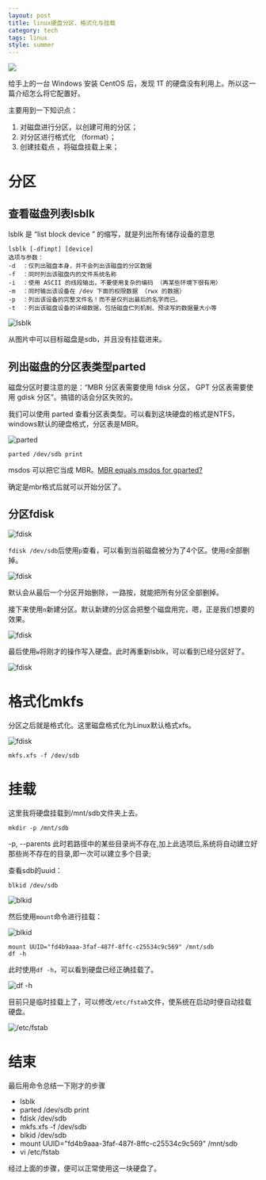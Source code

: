 ```yaml
---
layout: post
title: linux硬盘分区、格式化与挂载
category: tech
tags: linux
style: summer
---
```

![](https://cdn.kelu.org/blog/tags/linux.jpg)


给手上的一台 Windows 安装 CentOS 后，发现 1T 的硬盘没有利用上。所以这一篇介绍怎么将它配置好。

主要用到一下知识点：

1.  对磁盘进行分区，以创建可用的分区；
1.  对分区进行格式化 （format）；
1.  创建挂载点 ，将磁盘挂载上来；

# 分区

## 查看磁盘列表lsblk

lsblk 是 “list block device ” 的缩写，就是列出所有储存设备的意思

```
lsblk [-dfimpt] [device]
选项与参数：
-d  ：仅列出磁盘本身，并不会列出该磁盘的分区数据
-f  ：同时列出该磁盘内的文件系统名称
-i  ：使用 ASCII 的线段输出，不要使用复杂的编码 （再某些环境下很有用）
-m  ：同时输出该设备在 /dev 下面的权限数据 （rwx 的数据）
-p  ：列出该设备的完整文件名！而不是仅列出最后的名字而已。
-t  ：列出该磁盘设备的详细数据，包括磁盘伫列机制、预读写的数据量大小等
```
![lsblk](https://cdn.kelu.org/blog/2017/10/block1.jpg)

从图片中可以目标磁盘是sdb，并且没有挂载进来。

## 列出磁盘的分区表类型parted

磁盘分区时要注意的是：“MBR 分区表需要使用 fdisk 分区， GPT 分区表需要使用 gdisk 分区”。搞错的话会分区失败的。

我们可以使用 parted 查看分区表类型。可以看到这块硬盘的格式是NTFS，windows默认的硬盘格式，分区表是MBR。

![parted](https://cdn.kelu.org/blog/2017/10/block2.jpg)

	parted /dev/sdb print

msdos 可以把它当成 MBR。[MBR equals msdos for gparted?](https://superuser.com/questions/700770/mbr-equals-msdos-for-gparted)

确定是mbr格式后就可以开始分区了。

## 分区fdisk

![fdisk](https://cdn.kelu.org/blog/2017/10/block3.jpg)

`fdisk /dev/sdb`后使用`p`查看，可以看到当前磁盘被分为了4个区。使用`d`全部删掉。

![fdisk](https://cdn.kelu.org/blog/2017/10/block4.jpg)

默认会从最后一个分区开始删除，一路按，就能把所有分区全部删掉。

接下来使用`n`新建分区。默认新建的分区会把整个磁盘用完，嗯，正是我们想要的效果。

![fdisk](https://cdn.kelu.org/blog/2017/10/block5.jpg)

最后使用`w`将刚才的操作写入硬盘。此时再重新lsblk，可以看到已经分区好了。

![fdisk](https://cdn.kelu.org/blog/2017/10/block6.jpg)

# 格式化mkfs

分区之后就是格式化。这里磁盘格式化为Linux默认格式xfs。

![fdisk](https://cdn.kelu.org/blog/2017/10/block7.jpg)

	mkfs.xfs -f /dev/sdb

# 挂载

这里我将硬盘挂载到/mnt/sdb文件夹上去。

	mkdir -p /mnt/sdb

-p, --parents  此时若路径中的某些目录尚不存在,加上此选项后,系统将自动建立好那些尚不存在的目录,即一次可以建立多个目录;

查看sdb的uuid：

	blkid /dev/sdb

![blkid](https://cdn.kelu.org/blog/2017/10/block8.jpg)

然后使用`mount`命令进行挂载：

![blkid](https://cdn.kelu.org/blog/2017/10/block9.jpg)

	mount UUID="fd4b9aaa-3faf-487f-8ffc-c25534c9c569" /mnt/sdb
	df -h

此时使用`df -h`，可以看到硬盘已经正确挂载了。

![df -h](https://cdn.kelu.org/blog/2017/10/block10.jpg)

目前只是临时挂载上了，可以修改`/etc/fstab`文件，使系统在启动时便自动挂载硬盘。

![/etc/fstab](https://cdn.kelu.org/blog/2017/10/block11.jpg)

# 结束

最后用命令总结一下刚才的步骤

* lsblk
* parted /dev/sdb print
* fdisk /dev/sdb
* mkfs.xfs -f /dev/sdb
* blkid /dev/sdb
* mount UUID="fd4b9aaa-3faf-487f-8ffc-c25534c9c569" /mnt/sdb
* vi /etc/fstab

经过上面的步骤，便可以正常使用这一块硬盘了。